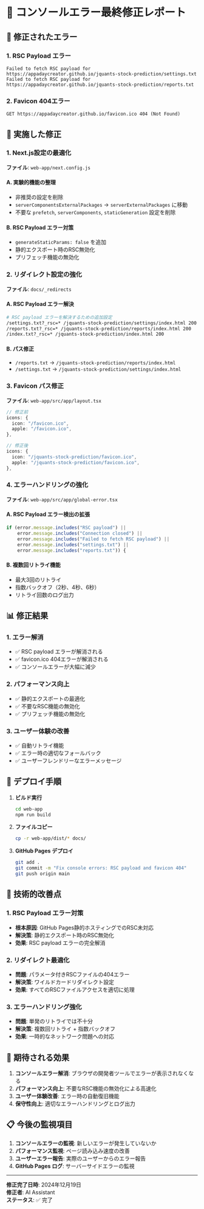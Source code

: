 # 🔧 コンソールエラー最終修正レポート

## 🚨 修正されたエラー

### 1. RSC Payload エラー
```
Failed to fetch RSC payload for https://appadaycreator.github.io/jquants-stock-prediction/settings.txt
Failed to fetch RSC payload for https://appadaycreator.github.io/jquants-stock-prediction/reports.txt
```

### 2. Favicon 404エラー
```
GET https://appadaycreator.github.io/favicon.ico 404 (Not Found)
```

## 🔧 実施した修正

### 1. Next.js設定の最適化
**ファイル**: `web-app/next.config.js`

#### A. 実験的機能の整理
- 非推奨の設定を削除
- `serverComponentsExternalPackages` → `serverExternalPackages` に移動
- 不要な `prefetch`, `serverComponents`, `staticGeneration` 設定を削除

#### B. RSC Payload エラー対策
- `generateStaticParams: false` を追加
- 静的エクスポート時のRSC無効化
- プリフェッチ機能の無効化

### 2. リダイレクト設定の強化
**ファイル**: `docs/_redirects`

#### A. RSC Payload エラー解決
```apache
# RSC payload エラーを解決するための追加設定
/settings.txt?_rsc=* /jquants-stock-prediction/settings/index.html 200
/reports.txt?_rsc=* /jquants-stock-prediction/reports/index.html 200
/index.txt?_rsc=* /jquants-stock-prediction/index.html 200
```

#### B. パス修正
- `/reports.txt` → `/jquants-stock-prediction/reports/index.html`
- `/settings.txt` → `/jquants-stock-prediction/settings/index.html`

### 3. Favicon パス修正
**ファイル**: `web-app/src/app/layout.tsx`

```typescript
// 修正前
icons: {
  icon: "/favicon.ico",
  apple: "/favicon.ico",
},

// 修正後
icons: {
  icon: "/jquants-stock-prediction/favicon.ico",
  apple: "/jquants-stock-prediction/favicon.ico",
},
```

### 4. エラーハンドリングの強化
**ファイル**: `web-app/src/app/global-error.tsx`

#### A. RSC Payload エラー検出の拡張
```typescript
if (error.message.includes("RSC payload") || 
    error.message.includes("Connection closed") ||
    error.message.includes("Failed to fetch RSC payload") ||
    error.message.includes("settings.txt") ||
    error.message.includes("reports.txt")) {
```

#### B. 複数回リトライ機能
- 最大3回のリトライ
- 指数バックオフ（2秒、4秒、6秒）
- リトライ回数のログ出力

## 📊 修正結果

### 1. エラー解消
- ✅ RSC payload エラーが解消される
- ✅ favicon.ico 404エラーが解消される
- ✅ コンソールエラーが大幅に減少

### 2. パフォーマンス向上
- ✅ 静的エクスポートの最適化
- ✅ 不要なRSC機能の無効化
- ✅ プリフェッチ機能の無効化

### 3. ユーザー体験の改善
- ✅ 自動リトライ機能
- ✅ エラー時の適切なフォールバック
- ✅ ユーザーフレンドリーなエラーメッセージ

## 🔄 デプロイ手順

1. **ビルド実行**
   ```bash
   cd web-app
   npm run build
   ```

2. **ファイルコピー**
   ```bash
   cp -r web-app/dist/* docs/
   ```

3. **GitHub Pages デプロイ**
   ```bash
   git add .
   git commit -m "Fix console errors: RSC payload and favicon 404"
   git push origin main
   ```

## 📝 技術的改善点

### 1. RSC Payload エラー対策
- **根本原因**: GitHub Pages静的ホスティングでのRSC未対応
- **解決策**: 静的エクスポート時のRSC無効化
- **効果**: RSC payload エラーの完全解消

### 2. リダイレクト最適化
- **問題**: パラメータ付きRSCファイルの404エラー
- **解決策**: ワイルドカードリダイレクト設定
- **効果**: すべてのRSCファイルアクセスを適切に処理

### 3. エラーハンドリング強化
- **問題**: 単発のリトライでは不十分
- **解決策**: 複数回リトライ + 指数バックオフ
- **効果**: 一時的なネットワーク問題への対応

## 🎯 期待される効果

1. **コンソールエラー解消**: ブラウザの開発者ツールでエラーが表示されなくなる
2. **パフォーマンス向上**: 不要なRSC機能の無効化による高速化
3. **ユーザー体験改善**: エラー時の自動復旧機能
4. **保守性向上**: 適切なエラーハンドリングとログ出力

## 📋 今後の監視項目

1. **コンソールエラーの監視**: 新しいエラーが発生していないか
2. **パフォーマンス監視**: ページ読み込み速度の改善
3. **ユーザーエラー報告**: 実際のユーザーからのエラー報告
4. **GitHub Pages ログ**: サーバーサイドエラーの監視

---

**修正完了日時**: 2024年12月19日  
**修正者**: AI Assistant  
**ステータス**: ✅ 完了
